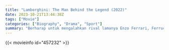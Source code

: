 ```yaml
---
title: "Lamborghini: The Man Behind the Legend (2022)"
date: 2023-10-21T13:44:38Z
tags: ["Movie"]
categories: ["Biography", "Drama", "Sport"]
summary: "Berharap untuk mengalahkan rival lamanya Enzo Ferrari, Ferruccio Lamborghini mencoba mempersiapkan mobilnya yang belum teruji untuk meraih kemenangan di Grand Prix Jenewa mendatang."
---
```


  <mux-player stream-type="on-demand"
  src="https://kp3d-my.sharepoint.com/personal/ryoo_kp3d_onmicrosoft_com/_layouts/15/download.aspx?share=Ea6FlOkW151IitmEmJ2BAIEBs2bUPblKKssFRxhN7MZjGw" prefer-playback="mse" controls>
 
  </mux-player>
  

{{< movieinfo id="457232" >}}

  <script src="https://cdn.jsdelivr.net/npm/@mux/mux-player"></script>
  
   <script type="application/ld+json">
 {
  "@context": "https://schema.org/",
  "@type": "VideoObject",
  "name": "Lamborghini: The Man Behind the Legend",
  "contentUrl": "https://stream.mux.com/F01tnP3eTYW5Yd2DBY5SzRh7bDmCEq3F4fvrLS3VrLXs.m3u8",
  "thumbnailUrl": "https://www.themoviedb.org/t/p/original/6XzOFNHaE8HZBv6d4guytUMeOYn.jpg?width=314&fit_mode=preserve&time=25",
  "uploadDate": "2023-10-21T13:44:38Z",
}

</script>